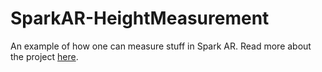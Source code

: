 # SparkAR-HeightMeasurement
An example of how one can measure stuff in Spark AR. Read more about the project [here](https://www.facebook.com/groups/SparkARcommunity/posts/1175146932897347/).
